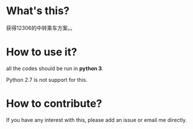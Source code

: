 # What's this?
获得12306的中转乘车方案。。

# How to use it?

all the codes should be run in **python 3**.

Python 2.7 is not support for this.

# How to contribute?

If you have any interest with this, please add an issue or email me directly. 
